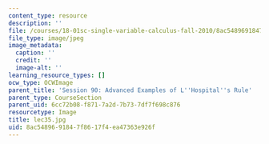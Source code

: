 ```yaml
---
content_type: resource
description: ''
file: /courses/18-01sc-single-variable-calculus-fall-2010/8ac5489691847f8617f4ea47363e926f_lec35.jpg
file_type: image/jpeg
image_metadata:
  caption: ''
  credit: ''
  image-alt: ''
learning_resource_types: []
ocw_type: OCWImage
parent_title: 'Session 90: Advanced Examples of L''Hospital''s Rule'
parent_type: CourseSection
parent_uid: 6cc72b08-f871-7a2d-7b73-7df7f698c876
resourcetype: Image
title: lec35.jpg
uid: 8ac54896-9184-7f86-17f4-ea47363e926f
---
```

